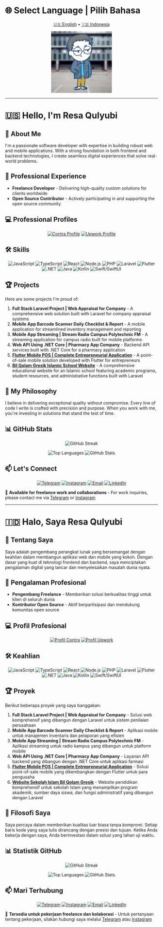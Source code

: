 # 🌐 Select Language | Pilih Bahasa

<p align="center">
  <a href="#english-version">🇺🇸 English</a> • 
  <a href="#indonesian-version">🇮🇩 Indonesia</a>
</p>

<p align="center">
  <img width="200" src="https://raw.githubusercontent.com/Resaqulyubi/Resaqulyubi/main/me.png?raw=true">
</p>

---

<a name="english-version"></a>
# 🇺🇸 Hello, I'm Resa Qulyubi

## 🚀 About Me

I'm a passionate software developer with expertise in building robust web and mobile applications. With a strong foundation in both frontend and backend technologies, I create seamless digital experiences that solve real-world problems.

## 💼 Professional Experience

- **Freelance Developer** - Delivering high-quality custom solutions for clients worldwide
- **Open Source Contributor** - Actively participating in and supporting the open source community

## 💻 Professional Profiles

<p align="center">
  <a href="https://contra.com/resa_qulyubi/work"><img src="https://img.shields.io/badge/Contra-FF5846?style=for-the-badge&logo=contra&logoColor=white" alt="Contra Profile" /></a>
  <a href="https://www.upwork.com/freelancers/~011d0e4171200d25d7?mp_source=share"><img src="https://img.shields.io/badge/Upwork-6FDA44?style=for-the-badge&logo=upwork&logoColor=white" alt="Upwork Profile" /></a>
</p>

## 🛠️ Skills

<p align="center">
  <img src="https://img.shields.io/badge/JavaScript-F7DF1E?style=for-the-badge&logo=javascript&logoColor=black" alt="JavaScript" />
  <img src="https://img.shields.io/badge/TypeScript-007ACC?style=for-the-badge&logo=typescript&logoColor=white" alt="TypeScript" />
  <img src="https://img.shields.io/badge/React-20232A?style=for-the-badge&logo=react&logoColor=61DAFB" alt="React" />
  <img src="https://img.shields.io/badge/Node.js-339933?style=for-the-badge&logo=nodedotjs&logoColor=white" alt="Node.js" />
  <img src="https://img.shields.io/badge/PHP-777BB4?style=for-the-badge&logo=php&logoColor=white" alt="PHP" />
  <img src="https://img.shields.io/badge/Laravel-FF2D20?style=for-the-badge&logo=laravel&logoColor=white" alt="Laravel" />
  <img src="https://img.shields.io/badge/Flutter-02569B?style=for-the-badge&logo=flutter&logoColor=white" alt="Flutter" />
  <img src="https://img.shields.io/badge/.NET-512BD4?style=for-the-badge&logo=dotnet&logoColor=white" alt=".NET" />
  <img src="https://img.shields.io/badge/Java-ED8B00?style=for-the-badge&logo=java&logoColor=white" alt="Java" />
  <img src="https://img.shields.io/badge/Kotlin-0095D5?style=for-the-badge&logo=kotlin&logoColor=white" alt="Kotlin" />
  <img src="https://img.shields.io/badge/Swift-FA7343?style=for-the-badge&logo=swift&logoColor=white" alt="Swift/SwiftUI" />
</p>

## 🏆 Projects

Here are some projects I'm proud of:

1. **Full Stack Laravel Project | Web Appraisal for Company** - A comprehensive web solution built with Laravel for company appraisal systems
2. **Mobile App Barcode Scanner Daily Checklist & Report** - A mobile application for streamlined inventory management and reporting
3. **Mobile App Streaming | Stream Radio Campus Polytechnic FM** - A streaming application for campus radio built for mobile platforms
4. **Web API Using .NET Core | Pharmacy App Company** - Backend API services built with .NET Core for a pharmacy application
5. **[Flutter Mobile POS | Complete Entrepreneurial Application](https://majoo.id/)** - A point-of-sale mobile solution developed with Flutter for entrepreneurs
6. **[Bil Qolam Gresik Islamic School Website](http://bilqolamgresik.com/)** - A comprehensive educational website for an Islamic school featuring academic programs, student resources, and administrative functions built with Laravel

## 🌟 My Philosophy

I believe in delivering exceptional quality without compromise. Every line of code I write is crafted with precision and purpose. When you work with me, you're investing in solutions that stand the test of time.

## 📊 GitHub Stats

<p align="center">
  <img src="https://github-readme-streak-stats.herokuapp.com/?user=resaqulyubi&theme=dark" alt="GitHub Streak" />
</p>

<p align="center">
  <img src="https://github-readme-stats.vercel.app/api/top-langs?username=resaqulyubi&show_icons=true&locale=en&layout=compact&theme=dark" alt="Top Languages" />
  <img src="https://github-readme-stats.vercel.app/api?username=resaqulyubi&show_icons=true&locale=en&theme=dark" alt="GitHub Stats" />
</p>

## 📫 Let's Connect

<p align="center">
  <a href="https://t.me/resaqulyubi"><img src="https://img.shields.io/badge/Telegram-2CA5E0?style=for-the-badge&logo=telegram&logoColor=white" alt="Telegram" /></a>
  <a href="https://instagram.com/yourusername"><img src="https://img.shields.io/badge/Instagram-E4405F?style=for-the-badge&logo=instagram&logoColor=white" alt="Instagram" /></a>
  <a href="mailto:your.email@example.com"><img src="https://img.shields.io/badge/Email-D14836?style=for-the-badge&logo=gmail&logoColor=white" alt="Email" /></a>
  <a href="https://linkedin.com/in/yourusername"><img src="https://img.shields.io/badge/LinkedIn-0077B5?style=for-the-badge&logo=linkedin&logoColor=white" alt="LinkedIn" /></a>
</p>

💼 **Available for freelance work and collaborations** - For work inquiries, please contact me via [Telegram](https://t.me/resaqulyubi) or [Instagram](https://instagram.com/yourusername)

---

<a name="indonesian-version"></a>
# 🇮🇩 Halo, Saya Resa Qulyubi

## 🚀 Tentang Saya

Saya adalah pengembang perangkat lunak yang bersemangat dengan keahlian dalam membangun aplikasi web dan mobile yang kokoh. Dengan dasar yang kuat di teknologi frontend dan backend, saya menciptakan pengalaman digital yang lancar dan menyelesaikan masalah dunia nyata.

## 💼 Pengalaman Profesional

- **Pengembang Freelance** - Memberikan solusi berkualitas tinggi untuk klien di seluruh dunia
- **Kontributor Open Source** - Aktif berpartisipasi dan mendukung komunitas open source

## 💻 Profil Profesional

<p align="center">
  <a href="https://contra.com/resa_qulyubi/work"><img src="https://img.shields.io/badge/Contra-FF5846?style=for-the-badge&logo=contra&logoColor=white" alt="Profil Contra" /></a>
  <a href="https://www.upwork.com/freelancers/~011d0e4171200d25d7?mp_source=share"><img src="https://img.shields.io/badge/Upwork-6FDA44?style=for-the-badge&logo=upwork&logoColor=white" alt="Profil Upwork" /></a>
</p>

## 🛠️ Keahlian

<p align="center">
  <img src="https://img.shields.io/badge/JavaScript-F7DF1E?style=for-the-badge&logo=javascript&logoColor=black" alt="JavaScript" />
  <img src="https://img.shields.io/badge/TypeScript-007ACC?style=for-the-badge&logo=typescript&logoColor=white" alt="TypeScript" />
  <img src="https://img.shields.io/badge/React-20232A?style=for-the-badge&logo=react&logoColor=61DAFB" alt="React" />
  <img src="https://img.shields.io/badge/Node.js-339933?style=for-the-badge&logo=nodedotjs&logoColor=white" alt="Node.js" />
  <img src="https://img.shields.io/badge/PHP-777BB4?style=for-the-badge&logo=php&logoColor=white" alt="PHP" />
  <img src="https://img.shields.io/badge/Laravel-FF2D20?style=for-the-badge&logo=laravel&logoColor=white" alt="Laravel" />
  <img src="https://img.shields.io/badge/Flutter-02569B?style=for-the-badge&logo=flutter&logoColor=white" alt="Flutter" />
  <img src="https://img.shields.io/badge/.NET-512BD4?style=for-the-badge&logo=dotnet&logoColor=white" alt=".NET" />
  <img src="https://img.shields.io/badge/Java-ED8B00?style=for-the-badge&logo=java&logoColor=white" alt="Java" />
  <img src="https://img.shields.io/badge/Kotlin-0095D5?style=for-the-badge&logo=kotlin&logoColor=white" alt="Kotlin" />
  <img src="https://img.shields.io/badge/Swift-FA7343?style=for-the-badge&logo=swift&logoColor=white" alt="Swift/SwiftUI" />
</p>

## 🏆 Proyek

Berikut beberapa proyek yang saya banggakan:

1. **Full Stack Laravel Project | Web Appraisal for Company** - Solusi web komprehensif yang dibangun dengan Laravel untuk sistem penilaian perusahaan
2. **Mobile App Barcode Scanner Daily Checklist & Report** - Aplikasi mobile untuk manajemen inventaris dan pelaporan yang efisien
3. **Mobile App Streaming | Stream Radio Campus Polytechnic FM** - Aplikasi streaming untuk radio kampus yang dibangun untuk platform mobile
4. **Web API Using .NET Core | Pharmacy App Company** - Layanan API backend yang dibangun dengan .NET Core untuk aplikasi farmasi
5. **[Flutter Mobile POS | Complete Entrepreneurial Application](https://majoo.id/)** - Solusi point-of-sale mobile yang dikembangkan dengan Flutter untuk para pengusaha
6. **[Website Sekolah Islam Bil Qolam Gresik](http://bilqolamgresik.com/)** - Website pendidikan komprehensif untuk sekolah Islam yang menampilkan program akademik, sumber daya siswa, dan fungsi administratif yang dibangun dengan Laravel

## 🌟 Filosofi Saya

Saya percaya dalam memberikan kualitas luar biasa tanpa kompromi. Setiap baris kode yang saya tulis dirancang dengan presisi dan tujuan. Ketika Anda bekerja dengan saya, Anda berinvestasi dalam solusi yang tahan uji waktu.

## 📊 Statistik GitHub

<p align="center">
  <img src="https://github-readme-streak-stats.herokuapp.com/?user=resaqulyubi&theme=dark" alt="GitHub Streak" />
</p>

<p align="center">
  <img src="https://github-readme-stats.vercel.app/api/top-langs?username=resaqulyubi&show_icons=true&locale=en&layout=compact&theme=dark" alt="Top Languages" />
  <img src="https://github-readme-stats.vercel.app/api?username=resaqulyubi&show_icons=true&locale=en&theme=dark" alt="GitHub Stats" />
</p>

## 📫 Mari Terhubung

<p align="center">
  <a href="https://t.me/resaqulyubi"><img src="https://img.shields.io/badge/Telegram-2CA5E0?style=for-the-badge&logo=telegram&logoColor=white" alt="Telegram" /></a>
  <a href="https://instagram.com/yourusername"><img src="https://img.shields.io/badge/Instagram-E4405F?style=for-the-badge&logo=instagram&logoColor=white" alt="Instagram" /></a>
  <a href="mailto:your.email@example.com"><img src="https://img.shields.io/badge/Email-D14836?style=for-the-badge&logo=gmail&logoColor=white" alt="Email" /></a>
  <a href="https://linkedin.com/in/yourusername"><img src="https://img.shields.io/badge/LinkedIn-0077B5?style=for-the-badge&logo=linkedin&logoColor=white" alt="LinkedIn" /></a>
</p>

💼 **Tersedia untuk pekerjaan freelance dan kolaborasi** - Untuk pertanyaan tentang pekerjaan, silakan hubungi saya melalui [Telegram](https://t.me/resaqulyubi) atau [Instagram](https://instagram.com/yourusername)

<!-- 
**Resaqulyubi/resaqulyubi** is a ✨ _special_ ✨ repository because its `README.md` (this file) appears on your GitHub profile.
-->
